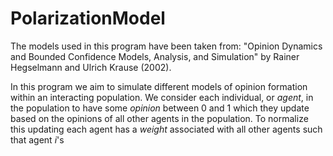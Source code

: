 # PolarizationModel

The models used in this program have been taken from: "Opinion Dynamics and
Bounded Confidence Models, Analysis, and Simulation" by Rainer Hegselmann 
and Ulrich Krause (2002).

In this program we aim to simulate different models of opinion formation 
within an interacting population. We consider each individual, or *agent*, in 
the population to have some *opinion* between 0 and 1 which they update based 
on the opinions of all other agents in the population. To normalize this
updating each agent has a *weight* associated with all other agents such that
agent $i$'s